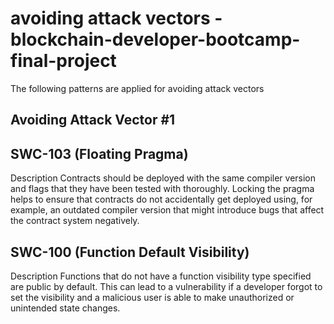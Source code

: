 # avoiding attack vectors - blockchain-developer-bootcamp-final-project

The following  patterns are applied for avoiding attack vectors


## Avoiding Attack Vector #1
## SWC-103 (Floating Pragma)

Description
Contracts should be deployed with the same compiler version and flags that they have been tested with thoroughly. Locking the pragma helps to ensure that contracts do not accidentally get deployed using, for example, an outdated compiler version that might introduce bugs that affect the contract system negatively.

## SWC-100 (Function Default Visibility)
Description
Functions that do not have a function visibility type specified are public by default. This can lead to a vulnerability if a developer forgot to set the visibility and a malicious user is able to make unauthorized or unintended state changes.
